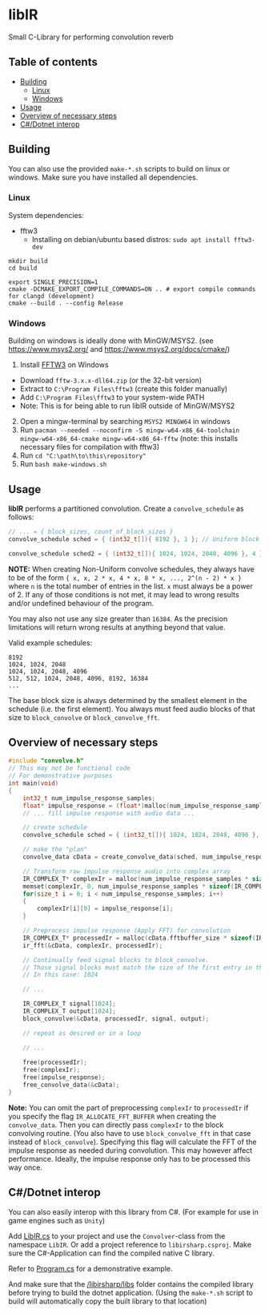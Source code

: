 # libIR
Small C-Library for performing convolution reverb

## Table of contents
- [Building](#building)
  - [Linux](#linux)
  - [Windows](#windows)
- [Usage](#usage)
- [Overview of necessary steps](#overview-of-necessary-steps)
- [C#/Dotnet interop](#cdotnet-interop)


## Building
You can also use the provided `make-*.sh` scripts to build on linux or windows.
Make sure you have installed all dependencies.

### Linux
System dependencies:
- fftw3
  - Installing on debian/ubuntu based distros: `sudo apt install fftw3-dev`

```
mkdir build
cd build

export SINGLE_PRECISION=1
cmake -DCMAKE_EXPORT_COMPILE_COMMANDS=ON .. # export compile commands for clangd (development)
cmake --build . --config Release
```

### Windows
Building on windows is ideally done with MinGW/MSYS2. (see https://www.msys2.org/ and https://www.msys2.org/docs/cmake/)

1. Install [FFTW3](http://www.fftw.org/install/windows.html) on Windows
  - Download `fftw-3.x.x-dll64.zip` (or the 32-bit version)
  - Extract to `C:\Program Files\fftw3` (create this folder manually)
  - Add `C:\Program Files\fftw3` to your system-wide PATH
  - Note: This is for being able to run libIR outside of MinGW/MSYS2
2. Open a mingw-terminal by searching `MSYS2 MINGW64` in windows
4. Run `pacman --needed --noconfirm -S mingw-w64-x86_64-toolchain mingw-w64-x86_64-cmake mingw-w64-x86_64-fftw` (note: this installs necessary files for compilation with fftw3)
5. Run `cd "C:\path\to\this\repository"`
6. Run `bash make-windows.sh`

## Usage
**libIR** performs a partitioned convolution.
Create a `convolve_schedule` as follows:
```C
// ... = { block_sizes, count_of_block_sizes }
convolve_schedule sched = { (int32_t[]){ 8192 }, 1 }; // Uniform block sizes

convolve_schedule sched2 = { (int32_t[]){ 1024, 1024, 2048, 4096 }, 4 }; // Non-Uniform (Fully Partitioned) block sizes
```
**NOTE:** When creating Non-Uniform convolve schedules, they always have to be of the form
`{ x, x, 2 * x, 4 * x, 8 * x, ..., 2^(n - 2) * x }` where `n` is the total number of entries in the list. `x` must always be a power of 2. 
If any of those conditions is not met, it may lead to wrong results and/or undefined behaviour of the program.

You may also not use any size greater than `16384`. As the precision limitations will
return wrong results at anything beyond that value.

Valid example schedules:
```
8192
1024, 1024, 2048
1024, 1024, 2048, 4096
512, 512, 1024, 2048, 4096, 8192, 16384
...
```

The base block size is always determined by the smallest element in the schedule (i.e. the first element).
You always must feed audio blocks of that size to `block_convolve` or `block_convolve_fft`.

## Overview of necessary steps
```C
#include "convolve.h"
// This may not be functional code
// For demonstrative purposes
int main(void)
{
    int32_t num_impulse_response_samples;
    float* impulse_response = (float*)malloc(num_impulse_response_samples * sizeof(float));
    // ... fill impulse response with audio data ...

    // create schedule
    convolve_schedule sched = { (int32_t[]){ 1024, 1024, 2048, 4096 }, 4 }; 

    // make the "plan"
    convolve_data cData = create_convolve_data(sched, num_impulse_response_samples, IR_NO_FLAGS);

    // Transform raw impulse response audio into complex array
    IR_COMPLEX_T* complexIr = malloc(num_impulse_response_samples * sizeof(IR_COMPLEX_T));
    memset(complexIr, 0, num_impulse_response_samples * sizeof(IR_COMPLEX_T));
    for(size_t i = 0; i < num_impulse_response_samples; i++)
    {
        complexIr[i][0] = impulse_response[i];
    }

    // Preprocess impulse response (Apply FFT) for convolution
    IR_COMPLEX_T* processedIr = malloc(cData.fftbuffer_size * sizeof(IR_COMPLEX_T));
    ir_fft(&cData, complexIr, processedIr);

    // Continually feed signal blocks to block_convolve.
    // Those signal blocks must match the size of the first entry in this convolve_schedule.
    // In this case: 1024

    // ...

    IR_COMPLEX_T signal[1024];
    IR_COMPLEX_T output[1024];
    block_convolve(&cData, processedIr, signal, output);

    // repeat as desired or in a loop

    // ...
        
    free(processedIr);
    free(complexIr);
    free(impulse_response);
    free_convolve_data(&cData);
}
```

**Note:** You can omit the part of preprocessing `complexIr` to `processedIr` if you specify the flag
`IR_ALLOCATE_FFT_BUFFER` when creating the `convolve_data`. Then you can directly pass `complexIr` to the block convolving routine. (You also have to use `block_convolve_fft` in that case instead of `block_convolve`).
Specifying this flag will calculate the FFT of the impulse response as needed during convolution.
This may however affect performance. Ideally, the impulse response only has to be processed this way once.

## C#/Dotnet interop
You can also easily interop with this library from C#. (For example for use in game engines such as `Unity`)

Add [LibIR.cs](/libirsharp/LibIR.cs) to your project and use the `Convolver`-class from the namespace `LibIR`. Or add a project reference to `libirsharp.csproj`.
Make sure the C#-Application can find the compiled native C library.

Refer to [Program.cs](/libirsharp.examples/Program.cs) for a demonstrative example.

And make sure that the [/libirsharp/libs](/libirsharp/libs/) folder contains the compiled library before trying to build the dotnet application. (Using the `make-*.sh` script to build will automatically copy the built library to that location)